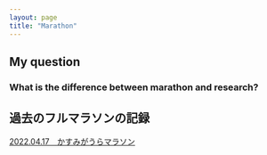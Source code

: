 ```yaml
---
layout: page
title: "Marathon"
---
```


## My question
### What is the difference between marathon and research?

## 過去のフルマラソンの記録
[2022.04.17　かすみがうらマラソン](https://qriovider.github.io/hobbies/marathon/2022-04-17.md)
